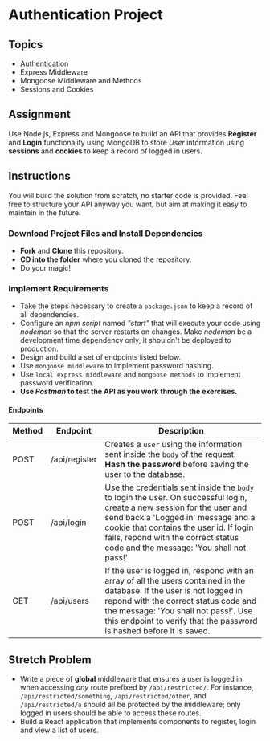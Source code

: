 # Authentication Project

## Topics

* Authentication
* Express Middleware
* Mongoose Middleware and Methods
* Sessions and Cookies

## Assignment

Use Node.js, Express and Mongoose to build an API that provides **Register** and **Login** functionality using MongoDB to store _User_ information using **sessions** and **cookies** to keep a record of logged in users.

## Instructions

You will build the solution from scratch, no starter code is provided. Feel free to structure your API anyway you want, but aim at making it easy to maintain in the future.

### Download Project Files and Install Dependencies

* **Fork** and **Clone** this repository.
* **CD into the folder** where you cloned the repository.
* Do your magic!

### Implement Requirements

* Take the steps necessary to create a `package.json` to keep a record of all dependencies.
* Configure an _npm script_ named _"start"_ that will execute your code using _nodemon_ so that the server restarts on changes. Make _nodemon_ be a development time dependency only, it shouldn't be deployed to production.
* Design and build a set of endpoints listed below.
* Use `mongoose middleware` to implement password hashing.
* Use `local express middleware` and `mongoose methods` to implement password verification.
* **Use _Postman_ to test the API as you work through the exercises.**

#### Endpoints

| Method | Endpoint  | Description                                                                                                                                                                                                                                                                                 |
| ------ | ------------- | ------------------------------------------------------------------------------------------------------------------------------------------------------------------------------------------------------------------------------------------------------------------------------------------- |
| POST   | /api/register | Creates a `user` using the information sent inside the `body` of the request. **Hash the password** before saving the user to the database.                                                                                                                                                 |
| POST   | /api/login    | Use the credentials sent inside the `body` to login the user. On successful login, create a new session for the user and send back a 'Logged in' message and a cookie that contains the user id. If login fails, repond with the correct status code and the message: 'You shall not pass!' |
| GET    | /api/users    | If the user is logged in, respond with an array of all the users contained in the database. If the user is not logged in repond with the correct status code and the message: 'You shall not pass!'. Use this endpoint to verify that the password is hashed before it is saved.            |

## Stretch Problem

* Write a piece of **global** middleware that ensures a user is logged in when accessing _any_ route prefixed by `/api/restricted/`. For instance, `/api/restricted/something`, `/api/restricted/other`, and `/api/restricted/a` should all be protected by the middleware; only logged in users should be able to access these routes.
* Build a React application that implements components to register, login and view a list of users.
